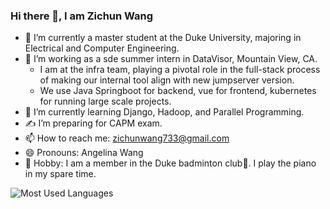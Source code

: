### Hi there 👋, I am Zichun Wang


- 🏫 I’m currently a master student at the Duke University, majoring in Electrical and Computer Engineering.
- 💼 I’m working as a sde summer intern in DataVisor, Mountain View, CA.
  -  I am at the infra team, playing a pivotal role in the full-stack process of making our internal tool align with new jumpserver version.
  -  We use Java Springboot for backend, vue for frontend, kubernetes for running large scale projects.
- 🌱 I’m currently learning Django, Hadoop, and Parallel Programming.
- ✍️ I’m preparing for CAPM exam.
- 📫 How to reach me: zichunwang733@gmail.com
- 😄 Pronouns: Angelina Wang
- 🎹 Hobby: I am a member in the Duke badminton club🏸️. I play the piano in my spare time.

![Most Used Languages](https://github-readme-stats.vercel.app/api/top-langs/?username=chun77&theme=dark&layout=compact)
